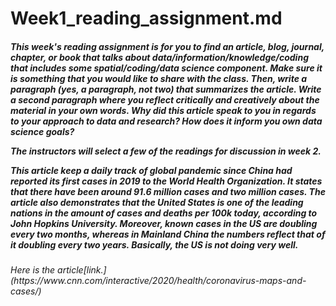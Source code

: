 <h1> 
  Week1_reading_assignment.md 
  
<h5>
  This week's reading assignment is for you to find an article, blog, journal, chapter, or book that talks about data/information/knowledge/coding that includes some spatial/coding/data science component. Make sure it is something that you would like to share with the class. 
  Then, write a paragraph (yes, a paragraph, not two) that summarizes the article.
  Write a second paragraph where you reflect critically and creatively about the material in your own words. Why did this article speak to you in regards to your approach to data and research? How does it inform you own data science goals?

The instructors will select a few of the readings for discussion in week 2.

This article keep a daily track of global pandemic since China had reported its first cases in 2019 to the World Health Organization. It states that there have been around 91.6 million cases and two million cases. The article also demonstrates that the United States is one of the leading nations in the amount of cases and deaths per 100k today, according to John Hopkins University. Moreover, known cases in the US are doubling every two months, whereas in Mainland China the numbers reflect that of it doubling every two years. Basically, the US is not doing very well. 

<h6>
  Here is the article[link.](https://www.cnn.com/interactive/2020/health/coronavirus-maps-and-cases/)
